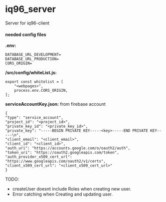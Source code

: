 # iq96_server

Server for iq96-client

#### needed config files

  **.env:**

	DATABASE_URL_DEVELOPMENT=
	DATABASE_URL_PRODUCTION=
	CORS_ORIGIN=

**/src/config/whiteList.js:**

	export const whitelist = [
		"<webpages>",
		process.env.CORS_ORIGIN,
	];

**serviceAccountKey.json:** from firebase account

	{
	"type": "service_account",
	"project_id": "<project_id>",
	"private_key_id": "<private_key_id>",
	"private_key": "-----BEGIN PRIVATE KEY-----<key>-----END PRIVATE KEY-----\n",
	"client_email": "<client_email>",
	"client_id": "<client_id>",
	"auth_uri": "https://accounts.google.com/o/oauth2/auth",
	"token_uri": "https://oauth2.googleapis.com/token",
  	"auth_provider_x509_cert_url": "https://www.googleapis.com/oauth2/v1/certs",
	"client_x509_cert_url": "<client_x509_cert_url>"
	}


TODO:
 - createUser doesnt include Roles when creating new user.
 - Error catching when Creating and updating user.
